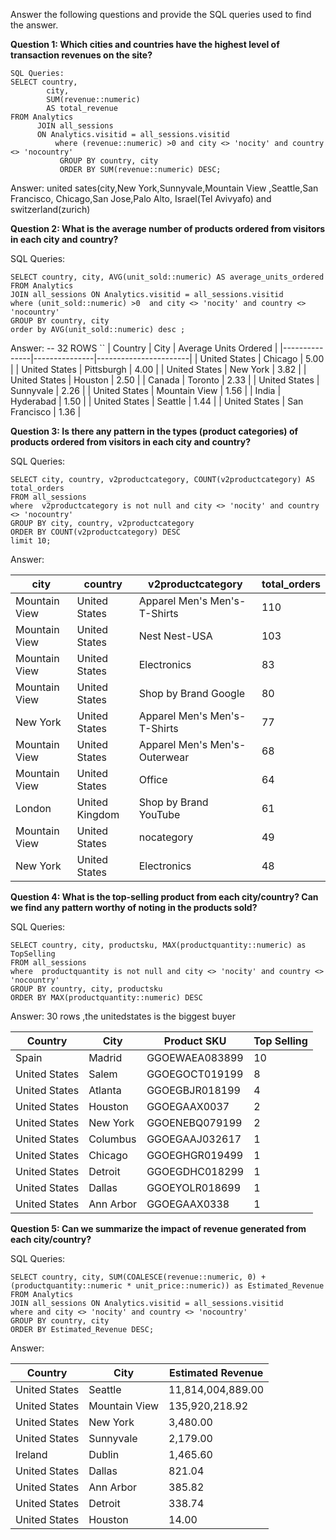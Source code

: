 Answer the following questions and provide the SQL queries used to find the answer.

    
**Question 1: Which cities and countries have the highest level of transaction revenues on the site?**

```
SQL Queries:
SELECT country, 
        city, 
        SUM(revenue::numeric) 
        AS total_revenue
FROM Analytics
      JOIN all_sessions
      ON Analytics.visitid = all_sessions.visitid
          where (revenue::numeric) >0 and city <> 'nocity' and country <> 'nocountry'
           GROUP BY country, city
           ORDER BY SUM(revenue::numeric) DESC;
```


Answer: united sates(city,New York,Sunnyvale,Mountain View ,Seattle,San Francisco, Chicago,San Jose,Palo Alto, Israel(Tel Avivyafo) and switzerland(zurich)





**Question 2: What is the average number of products ordered from visitors in each city and country?**


SQL Queries:
```
SELECT country, city, AVG(unit_sold::numeric) AS average_units_ordered
FROM Analytics
JOIN all_sessions ON Analytics.visitid = all_sessions.visitid
where (unit_sold::numeric) >0  and city <> 'nocity' and country <> 'nocountry'
GROUP BY country, city
order by AVG(unit_sold::numeric) desc ;
```


Answer:
-- 32 ROWS 
``
| Country       | City          | Average Units Ordered |
|---------------|---------------|-----------------------|
| United States | Chicago       | 5.00                  |
| United States | Pittsburgh    | 4.00                  |
| United States | New York      | 3.82                  |
| United States | Houston       | 2.50                  |
| Canada        | Toronto       | 2.33                  |
| United States | Sunnyvale     | 2.26                  |
| United States | Mountain View | 1.56                  |
| India         | Hyderabad     | 1.50                  |
| United States | Seattle       | 1.44                  |
| United States | San Francisco | 1.36                  |






**Question 3: Is there any pattern in the types (product categories) of products ordered from visitors in each city and country?**


SQL Queries:
```
SELECT city, country, v2productcategory, COUNT(v2productcategory) AS total_orders
FROM all_sessions
where  v2productcategory is not null and city <> 'nocity' and country <> 'nocountry'
GROUP BY city, country, v2productcategory
ORDER BY COUNT(v2productcategory) DESC
limit 10;
```



Answer:

| city           | country        | v2productcategory                     | total_orders |
|----------------|----------------|---------------------------------------|--------------|
| Mountain View  | United States  | Apparel Men's Men's-T-Shirts          | 110          |
| Mountain View  | United States  | Nest Nest-USA                         | 103          |
| Mountain View  | United States  | Electronics                           | 83           |
| Mountain View  | United States  | Shop by Brand Google                  | 80           |
| New York       | United States  | Apparel Men's Men's-T-Shirts          | 77           |
| Mountain View  | United States  | Apparel Men's Men's-Outerwear         | 68           |
| Mountain View  | United States  | Office                                | 64           |
| London         | United Kingdom | Shop by Brand YouTube                 | 61           |
| Mountain View  | United States  | nocategory                            | 49           |
| New York       | United States  | Electronics                           | 48           |






**Question 4: What is the top-selling product from each city/country? Can we find any pattern worthy of noting in the products sold?**


SQL Queries:
```
SELECT country, city, productsku, MAX(productquantity::numeric) as TopSelling
FROM all_sessions
where  productquantity is not null and city <> 'nocity' and country <> 'nocountry'
GROUP BY country, city, productsku
ORDER BY MAX(productquantity::numeric) DESC
```



Answer: 30 rows ,the unitedstates is the biggest buyer 

| Country       | City       | Product SKU      | Top Selling |
|---------------|------------|------------------|-------------|
| Spain         | Madrid     | GGOEWAEA083899   | 10          |
| United States | Salem      | GGOEGOCT019199   | 8           |
| United States | Atlanta    | GGOEGBJR018199   | 4           |
| United States | Houston    | GGOEGAAX0037     | 2           |
| United States | New York   | GGOENEBQ079199   | 2           |
| United States | Columbus   | GGOEGAAJ032617   | 1           |
| United States | Chicago    | GGOEGHGR019499   | 1           |
| United States | Detroit    | GGOEGDHC018299   | 1           |
| United States | Dallas     | GGOEYOLR018699   | 1           |
| United States | Ann Arbor  | GGOEGAAX0338     | 1           |








**Question 5: Can we summarize the impact of revenue generated from each city/country?**

SQL Queries:
```
SELECT country, city, SUM(COALESCE(revenue::numeric, 0) + (productquantity::numeric * unit_price::numeric)) as Estimated_Revenue
FROM Analytics
JOIN all_sessions ON Analytics.visitid = all_sessions.visitid
where and city <> 'nocity' and country <> 'nocountry' 
GROUP BY country, city
ORDER BY Estimated_Revenue DESC;
```

Answer:

| Country       | City          | Estimated Revenue |
|---------------|---------------|-------------------|
| United States | Seattle       | 11,814,004,889.00 |
| United States | Mountain View | 135,920,218.92    |
| United States | New York      | 3,480.00          |
| United States | Sunnyvale     | 2,179.00          |
| Ireland       | Dublin        | 1,465.60          |
| United States | Dallas        | 821.04            |
| United States | Ann Arbor     | 385.82            |
| United States | Detroit       | 338.74            |
| United States | Houston       | 14.00             |









